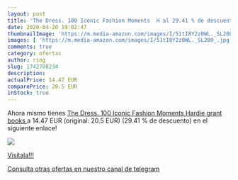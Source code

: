 ```yaml
---
layout: post
title: 'The Dress. 100 Iconic Fashion Moments  H al 29.41 % de descuento'
date: 2020-04-20 19:02:47
thumbnailImage: 'https://m.media-amazon.com/images/I/51tI8Y2z0WL._SL200_.jpg'
images: [ 'https://m.media-amazon.com/images/I/51tI8Y2z0WL._SL200_.jpg' ]
comments: true
category: ofertas
author: ring
slug: 1742708234
description:
actualPrice: 14.47 EUR
comparePrice: 20.5 EUR
inStock: true
---
```


Ahora mismo tienes [The Dress. 100 Iconic Fashion Moments  Hardie grant books ](https://www.amazon.com/dp/1742708234/?tag=redken08-20) a 14.47 EUR (original: 20.5 EUR) (29.41 %  de descuento) en el siguiente enlace!

[![](https://m.media-amazon.com/images/I/51tI8Y2z0WL._SL200_.jpg)](https://www.amazon.com/dp/1742708234/?tag=redken08-20)

[Visítala!!!](https://www.amazon.com/dp/1742708234/?tag=redken08-20)

[Consulta otras ofertas en nuestro canal de telegram](https://t.me/s/ofertas25)
